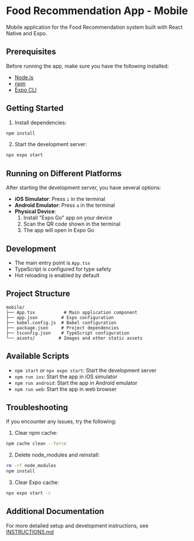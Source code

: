 # Food Recommendation App - Mobile

Mobile application for the Food Recommendation system built with React Native and Expo.

## Prerequisites

Before running the app, make sure you have the following installed:
- [Node.js](https://nodejs.org/)
- [npm](https://www.npmjs.com/)
- [Expo CLI](https://docs.expo.dev/get-started/installation/)

## Getting Started

1. Install dependencies:
```bash
npm install
```

2. Start the development server:
```bash
npx expo start
```

## Running on Different Platforms

After starting the development server, you have several options:

- **iOS Simulator**: Press `i` in the terminal
- **Android Emulator**: Press `a` in the terminal
- **Physical Device**: 
  1. Install "Expo Go" app on your device
  2. Scan the QR code shown in the terminal
  3. The app will open in Expo Go

## Development

- The main entry point is `App.tsx`
- TypeScript is configured for type safety
- Hot reloading is enabled by default

## Project Structure

```
mobile/
├── App.tsx           # Main application component
├── app.json         # Expo configuration
├── babel.config.js  # Babel configuration
├── package.json     # Project dependencies
├── tsconfig.json    # TypeScript configuration
└── assets/         # Images and other static assets
```

## Available Scripts

- `npm start` or `npx expo start`: Start the development server
- `npm run ios`: Start the app in iOS simulator
- `npm run android`: Start the app in Android emulator
- `npm run web`: Start the app in web browser

## Troubleshooting

If you encounter any issues, try the following:

1. Clear npm cache:
```bash
npm cache clean --force
```

2. Delete node_modules and reinstall:
```bash
rm -rf node_modules
npm install
```

3. Clear Expo cache:
```bash
npx expo start -c
```

## Additional Documentation

For more detailed setup and development instructions, see [INSTRUCTIONS.md](./INSTRUCTIONS.md)
